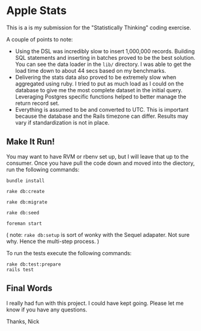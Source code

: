 # Apple Stats

This is a is my submission for the "Statistically Thinking" coding exercise.

A couple of points to note:

* Using the DSL was incredibly slow to insert 1,000,000 records. Building SQL statements and inserting in batches proved to be the best solution. You can see the data loader in the `lib/` directory. I was able to get the load time down to about 44 secs based on my benchmarks.
* Delivering the stats data also proved to be extremely slow when aggregated using ruby. I tried to put as much load as I could on the database to give me the most complete dataset in the initial query. Leveraging Postgres specific functions helped to better manage the return record set.
* Everything is assumed to be and converted to UTC. This is important because the database and the Rails timezone can differ. Results may vary if standardization is not in place.

## Make It Run!

You may want to have RVM or rbenv set up, but I will leave that up to the consumer. Once you have pull the code down and moved into the diectory, run the following commands:

```
bundle install

rake db:create

rake db:migrate

rake db:seed

foreman start
```
( note: `rake db:setup` is sort of wonky with the Sequel adapater. Not sure why. Hence the multi-step process. )

To run the tests execute the following commands:

```
rake db:test:prepare
rails test
```

## Final Words

I really had fun with this project. I could have kept going. Please let me know if you have any questions.

Thanks,
Nick
